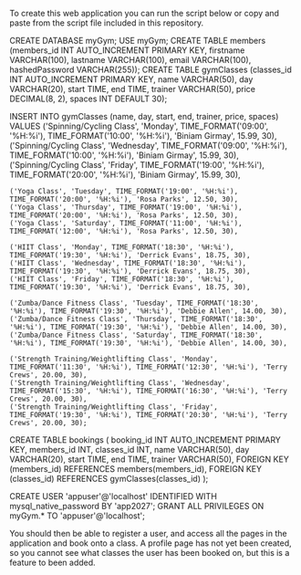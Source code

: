 To create this web application you can run the script below or copy and paste from the script file included in this repository.

CREATE DATABASE myGym;
USE myGym;
CREATE TABLE members (members_id INT AUTO_INCREMENT PRIMARY KEY,
    firstname VARCHAR(100),
    lastname VARCHAR(100),
    email VARCHAR(100),
    hashedPassword VARCHAR(255));
CREATE TABLE gymClasses (classes_id INT AUTO_INCREMENT PRIMARY KEY,
    name VARCHAR(50),
    day VARCHAR(20),
    start TIME,
    end TIME,
    trainer VARCHAR(50),
    price DECIMAL(8, 2),
    spaces INT DEFAULT 30);

INSERT INTO gymClasses (name, day, start, end, trainer, price, spaces)
VALUES 
    ('Spinning/Cycling Class', 'Monday', TIME_FORMAT('09:00', '%H:%i'), TIME_FORMAT('10:00', '%H:%i'), 'Biniam Girmay', 15.99, 30),
    ('Spinning/Cycling Class', 'Wednesday', TIME_FORMAT('09:00', '%H:%i'), TIME_FORMAT('10:00', '%H:%i'), 'Biniam Girmay', 15.99, 30),
    ('Spinning/Cycling Class', 'Friday', TIME_FORMAT('19:00', '%H:%i'), TIME_FORMAT('20:00', '%H:%i'), 'Biniam Girmay', 15.99, 30),

    ('Yoga Class', 'Tuesday', TIME_FORMAT('19:00', '%H:%i'), TIME_FORMAT('20:00', '%H:%i'), 'Rosa Parks', 12.50, 30),
    ('Yoga Class', 'Thursday', TIME_FORMAT('19:00', '%H:%i'), TIME_FORMAT('20:00', '%H:%i'), 'Rosa Parks', 12.50, 30),
    ('Yoga Class', 'Saturday', TIME_FORMAT('11:00', '%H:%i'), TIME_FORMAT('12:00', '%H:%i'), 'Rosa Parks', 12.50, 30),

    ('HIIT Class', 'Monday', TIME_FORMAT('18:30', '%H:%i'), TIME_FORMAT('19:30', '%H:%i'), 'Derrick Evans', 18.75, 30),
    ('HIIT Class', 'Wednesday', TIME_FORMAT('18:30', '%H:%i'), TIME_FORMAT('19:30', '%H:%i'), 'Derrick Evans', 18.75, 30),
    ('HIIT Class', 'Friday', TIME_FORMAT('18:30', '%H:%i'), TIME_FORMAT('19:30', '%H:%i'), 'Derrick Evans', 18.75, 30),

    ('Zumba/Dance Fitness Class', 'Tuesday', TIME_FORMAT('18:30', '%H:%i'), TIME_FORMAT('19:30', '%H:%i'), 'Debbie Allen', 14.00, 30),
    ('Zumba/Dance Fitness Class', 'Thursday', TIME_FORMAT('18:30', '%H:%i'), TIME_FORMAT('19:30', '%H:%i'), 'Debbie Allen', 14.00, 30),
    ('Zumba/Dance Fitness Class', 'Saturday', TIME_FORMAT('18:30', '%H:%i'), TIME_FORMAT('19:30', '%H:%i'), 'Debbie Allen', 14.00, 30),

    ('Strength Training/Weightlifting Class', 'Monday', TIME_FORMAT('11:30', '%H:%i'), TIME_FORMAT('12:30', '%H:%i'), 'Terry Crews', 20.00, 30),
    ('Strength Training/Weightlifting Class', 'Wednesday', TIME_FORMAT('15:30', '%H:%i'), TIME_FORMAT('16:30', '%H:%i'), 'Terry Crews', 20.00, 30),
    ('Strength Training/Weightlifting Class', 'Friday', TIME_FORMAT('19:30', '%H:%i'), TIME_FORMAT('20:30', '%H:%i'), 'Terry Crews', 20.00, 30);


CREATE TABLE bookings (
    booking_id INT AUTO_INCREMENT PRIMARY KEY,
    members_id INT,
    classes_id INT,
    name VARCHAR(50),
    day VARCHAR(20),
    start TIME,
    end TIME,
    trainer VARCHAR(50),
    FOREIGN KEY (members_id) REFERENCES members(members_id),
    FOREIGN KEY (classes_id) REFERENCES gymClasses(classes_id)
);

CREATE USER 'appuser'@'localhost' IDENTIFIED WITH mysql_native_password BY 'app2027';
GRANT ALL PRIVILEGES ON myGym.* TO 'appuser'@'localhost';

You should then be able to register a user, and access all the pages in the application and book onto a class.
A profile page has not yet been created, so you cannot see what classes the user has been booked on, but this is a feature to been added.
